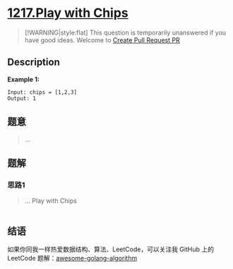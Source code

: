 # [1217.Play with Chips][title]

> [!WARNING|style:flat]
> This question is temporarily unanswered if you have good ideas. Welcome to [Create Pull Request PR](https://github.com/Golang-Solutions/awesome-golang-algorithm)

## Description

**Example 1:**

```
Input: chips = [1,2,3]
Output: 1
```

## 题意
> ...

## 题解

### 思路1
> ...
Play with Chips
```go
```


## 结语

如果你同我一样热爱数据结构、算法、LeetCode，可以关注我 GitHub 上的 LeetCode 题解：[awesome-golang-algorithm][me]

[title]: https://leetcode.com/problems/play-with-chips/
[me]: https://github.com/Golang-Solutions/awesome-golang-algorithm

